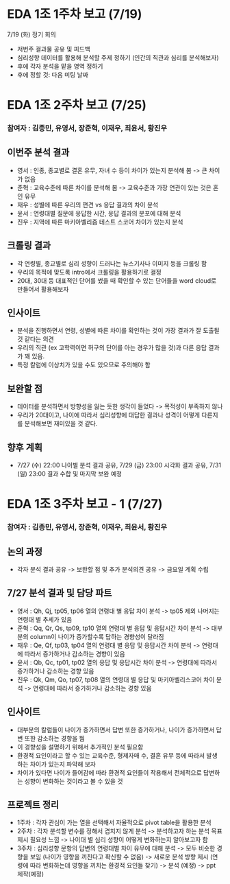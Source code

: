 # EDA 1조 1주차 보고 (7/19)

7/19 (화) 정기 회의
- 저번주 결과물 공유 및 피드백
- 심리성향 데이터를 활용해 분석할 주제 정하기 (인간의 직관과 심리를 분석해보자)
- 후에 각자 분석을 맡을 영역 정하기
- 후에 정할 것: 다음 미팅 날짜


# EDA 1조 2주차 보고 (7/25)

### 참여자 : 김종민, 유영서, 장준혁, 이재우, 최윤서, 황진우
## 이번주 분석 결과
- 영서 : 인종, 종교별로 결혼 유무, 자녀 수 등이 차이가 있는지 분석해 봄 -> 큰 차이가 없음
- 준혁 : 교육수준에 따른 차이를 분석해 봄 -> 교육수준과 가장 연관이 있는 것은 혼인 유무
- 재우 : 성별에 따른 우리의 편견 vs 응답 결과의 차이 분석
- 윤서 : 연령대별 질문에 응답한 시간, 응답 결과의 분포에 대해 분석
- 진우 : 지역에 따른 마키아벨리즘 테스트 스코어 차이가 있는지 분석

## 크롤링 결과
- 각 연령별, 종교별로 심리 성향이 드러나는 뉴스기사나 이미지 등을 크롤링 함
- 우리의 목적에 맞도록 intro에서 크롤링을 활용하기로 결정
- 20대, 30대 등 대표적인 단어를 썼을 때 확인할 수 있는 단어들을 word cloud로 만들어서 활용해보자

## 인사이트
- 분석을 진행하면서 연령, 성별에 따른 차이를 확인하는 것이 가장 결과가 잘 도출될 것 같다는 의견
- 우리의 직관 (ex 고학력이면 허구의 단어를 아는 경우가 많을 것)과 다른 응답 결과가 꽤 있음.
- 특정 칼럼에 이상치가 있을 수도 있으므로 주의해야 함

## 보완할 점
- 데이터를 분석하면서 방향성을 잃는 듯한 생각이 들었다 -> 목적성이 부족하지 않나
- 우리가 20대이고, 나이에 따라서 심리성향에 대답한 결과나 성격이 어떻게 다른지를 분석해보면 재미있을 것 같다.

## 향후 계획
- 7/27 (수) 22:00 나이별 분석 결과 공유, 7/29 (금) 23:00 시각화 결과 공유, 7/31 (일) 23:00 결과 수합 및 마지막 보완 예정


# EDA 1조 3주차 보고 - 1 (7/27)

### 참여자 : 김종민, 유영서, 장준혁, 이재우, 최윤서, 황진우
## 논의 과정
- 각자 분석 결과 공유 -> 보완할 점 및 추가 분석의견 공유 -> 금요일 계획 수립

## 7/27 분석 결과 및 담당 파트
- 영서 : Qh, Qj, tp05, tp06 열의 연령대 별 응답 차이 분석 -> tp05 제외 나머지는 연령대 별 추세가 있음
- 준혁 : Qq, Qr, Qs, tp09, tp10 열의 연령대 별 응답 및 응답시간 차이 분석 -> 대부분의 column이 나이가 증가할수록 답하는 경향성이 달라짐
- 재우 : Qe, Qf,  tp03, tp04 열의 연령대 별 응답 및 응답시간 차이 분석 -> 연령대에 따라서 증가하거나 감소하는 경향이 있음
- 윤서 : Qb, Qc, tp01, tp02 열의 응답 및 응답시간 차이 분석 -> 연령대에 따라서 증가하거나 감소하는 경향 있음
- 진우 : Qk, Qm, Qo, tp07, tp08 열의 연령대 별 응답 및 마키아벨리스코어 차이 분석 -> 연령대에 따라서 증가하거나 감소하는 경향 있음

## 인사이트
- 대부분의 칼럼들이 나이가 증가하면서 답변 또한 증가하거나, 나이가 증가하면서 답변 또한 감소하는 경향을 띔
- 이 경향성을 설명하기 위해서 추가적인 분석 필요함
- 환경적 요인이라고 할 수 있는 교육수준, 형제자매 수, 결혼 유무 등에 따라서 발생하는 차이가 있는지 파악해 보자
- 차이가 있다면 나이가 들어감에 따라 환경적 요인들이 작용해서 전체적으로 답변하는 성향이 변화하는 것이라고 볼 수 있을 것

## 프로젝트 정리
- 1주차 : 각자 관심이 가는 열을 선택해서 자율적으로 pivot table을 활용한 분석
- 2주차 : 각자 분석할 변수를 정해서 겹치지 않게 분석 -> 분석하고자 하는 분석 목표 제시 필요성 느낌 -> 나이대 별 심리 성향이 어떻게 변화하는지 알아보고자 함
- 3주차 : 심리성향 문항의 답변의 연령대별 차이 유무에 대해 분석 -> 모두 비슷한 경향을 보임 (나이가 영향을 끼친다고 확신할 수 없음) -> 새로운 분석 방향 제시 (연령에 따라 변화하는데 영향을 끼치는 환경적 요인들 찾기) -> 분석 (예정) -> ppt 제작(예정)
